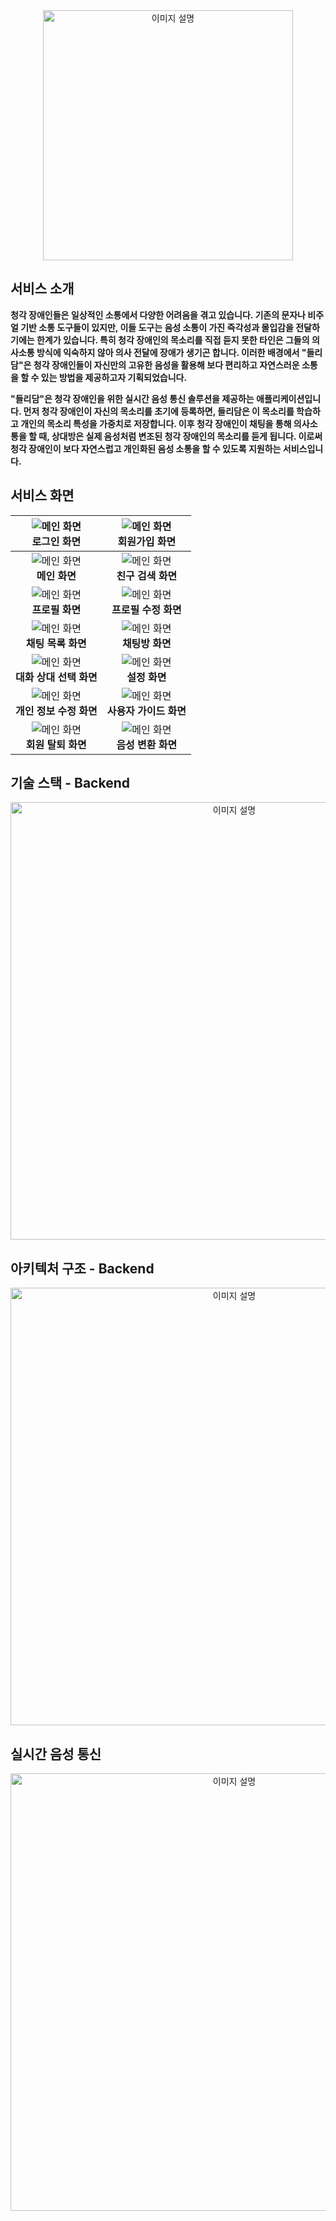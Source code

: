 <div align="center">
    <img src="https://github.com/user-attachments/assets/2f50a6d4-02a0-4b4d-af40-c71f36f94062" width="400" alt="이미지 설명">
</div>

## 서비스 소개
**청각 장애인들은 일상적인 소통에서 다양한 어려움을 겪고 있습니다. 기존의 문자나 비주얼 기반 소통 도구들이 있지만, 이들 도구는 음성 소통이 가진 즉각성과 몰입감을
전달하기에는 한계가 있습니다. 특히 청각 장애인의 목소리를 직접 듣지 못한 타인은 그들의 의사소통 방식에 익숙하지 않아 의사 전달에 장애가 생기곤 합니다. 이러한 
배경에서 "들리담"은 청각 장애인들이 자신만의 고유한 음성을 활용해 보다 편리하고 자연스러운 소통을 할 수 있는 방법을 제공하고자 기획되었습니다.**

**"들리담"은 청각 장애인을 위한 실시간 음성 통신 솔루션을 제공하는 애플리케이션입니다. 먼저 청각 장애인이 자신의 목소리를 초기에 등록하면, 들리담은 이 목소리를
학습하고 개인의 목소리 특성을 가중치로 저장합니다. 이후 청각 장애인이 채팅을 통해 의사소통을 할 때, 상대방은 실제 음성처럼 변조된 청각 장애인의 목소리를 듣게
됩니다. 이로써 청각 장애인이 보다 자연스럽고 개인화된 음성 소통을 할 수 있도록 지원하는 서비스입니다.**

## 서비스 화면
| ![메인 화면](https://github.com/user-attachments/assets/28c490c6-791e-4963-8d1b-ff8ac7ae58f5) <br> **로그인 화면** | ![메인 화면](https://github.com/user-attachments/assets/726f43ed-f52d-4cc9-ab31-0f3bc4883065) <br> **회원가입 화면** |
|:----------------------------------------------------------------------------------------------:|:----------------------------------------------------------------------------------------------:|
| ![메인 화면](https://github.com/user-attachments/assets/34a50971-361e-4cbe-a9b7-b3f322d899ac) <br> **메인 화면** | ![메인 화면](https://github.com/user-attachments/assets/a4463d05-69ae-48cd-8484-8f1aa77f8e0c) <br> **친구 검색 화면** |
| ![메인 화면](https://github.com/user-attachments/assets/726f43ed-f52d-4cc9-ab31-0f3bc4883065) <br> **프로필 화면** | ![메인 화면](https://github.com/user-attachments/assets/23292ac5-e501-4a55-ae4b-6329f7b5fc71) <br> **프로필 수정 화면** |
| ![메인 화면](https://github.com/user-attachments/assets/a1df4d25-d8dd-4c14-8c08-b3c37edcfb14) <br> **채팅 목록 화면** | ![메인 화면](https://github.com/user-attachments/assets/e77a33a8-2685-4fe0-bccf-d8d98fbc5435) <br> **채팅방 화면** |
| ![메인 화면](https://github.com/user-attachments/assets/a5f754c9-4d1f-4aa9-bbf5-d6780e20b683) <br> **대화 상대 선택 화면** | ![메인 화면](https://github.com/user-attachments/assets/bf73e365-f3e8-49f5-bc9b-7d2ca45f1df9) <br> **설정 화면** |
| ![메인 화면](https://github.com/user-attachments/assets/defb77c6-7074-4d49-a966-f778ac87be6a) <br> **개인 정보 수정 화면** | ![메인 화면](https://github.com/user-attachments/assets/9c022631-c727-4d10-ad4c-b03a993b3f16) <br> **사용자 가이드 화면** |
| ![메인 화면](https://github.com/user-attachments/assets/28e2e635-a689-40ca-b1f1-adc0b0f70498) <br> **회원 탈퇴 화면** | ![메인 화면](https://github.com/user-attachments/assets/91468c0b-53ad-4d8b-b28c-7445b771a22d) <br> **음성 변환 화면** |


## 기술 스택 - Backend
<div align="center">
    <img src="https://github.com/user-attachments/assets/0acfe31e-63ce-499c-92ba-3534ea3ab1da" width="700" alt="이미지 설명">
</div>

## 아키텍처 구조 - Backend
<div align="center">
    <img src="https://github.com/user-attachments/assets/aa74ff9b-c3dc-462e-82dd-787a65199904" width="700" alt="이미지 설명">
</div>

## 실시간 음성 통신
<div align="center">
    <img src="https://github.com/user-attachments/assets/9996d308-9e9b-43f3-90af-7d0f7ce9d705" width="700" alt="이미지 설명">
</div>

